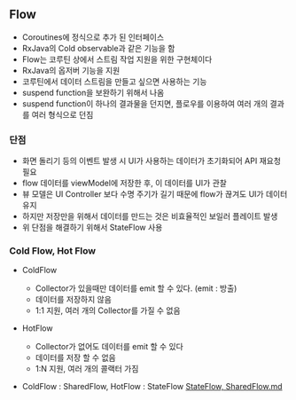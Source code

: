 

## Flow
- Coroutines에 정식으로 추가 된 인터페이스
- RxJava의 Cold observable과 같은 기능을 함 
- Flow는 코루틴 상에서 스트림 작업 지원을 위한 구현체이다
- RxJava의 옵저버 기능을 지원
- 코루틴에서 데이터 스트림을 만들고 싶으면 사용하는 기능 
- suspend function을 보완하기 위해서 나옴 
- suspend function이 하나의 결과물을 던지면, 플로우를 이용하여 여러 개의 결과를 여러 형식으로 던짐

### 단점
- 화면 돌리기 등의 이벤트 발생 시 UI가 사용하는 데이터가 초기화되어 API 재요청 필요
- flow 데이터를 viewModel에 저장한 후, 이 데이터를 UI가 관찰
- 뷰 모델은 UI Controller 보다 수명 주기가 길기 때문에 flow가 끊겨도 UI가 데이터 유지
- 하지만 저장만을 위해서 데이터를 만드는 것은 비효율적인 보일러 플레이트 발생
- 위 단점을 해결하기 위해서 StateFlow 사용 

### Cold Flow, Hot Flow
- ColdFlow
  - Collector가 있을때만 데이터를 emit 할 수 있다. (emit : 방출)
  - 데이터를 저장하지 않음
  - 1:1 지원, 여러 개의 Collector를 가질 수 없음
- HotFlow
  - Collector가 없어도 데이터를 emit 할 수 있다
  - 데이터를 저장 할 수 없음
  - 1:N 지원, 여러 개의 콜랙터 가짐 

- ColdFlow : SharedFlow, HotFlow : StateFlow
[StateFlow, SharedFlow.md](StateFlow%2C%20SharedFlow.md)